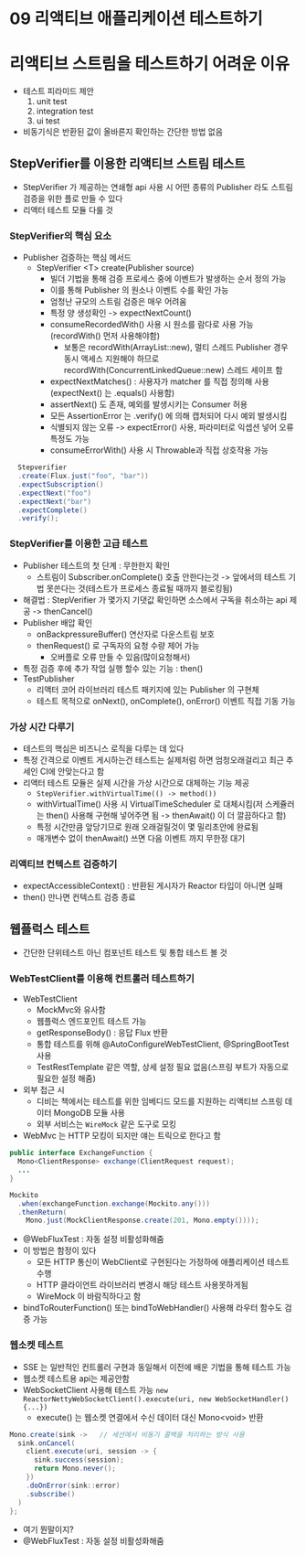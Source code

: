 # 09 리액티브 애플리케이션 테스트하기

# 리액티브 스트림을 테스트하기 어려운 이유
- 테스트 피라미드 제안
  1. unit test
  2. integration test
  3. ui test
- 비동기식은 반환된 값이 올바른지 확인하는 간단한 방법 없음

## StepVerifier를 이용한 리액티브 스트림 테스트
- StepVerifier 가 제공하는 연쇄형 api 사용 시 어떤 종류의 Publisher 라도 스트림 검증을 위한 플로 만들 수 있다
- 리액터 테스트 모듈 다룰 것

### StepVerifier의 핵심 요소
- Publisher 검증하는 핵심 메서드
  - StepVerifier \<T\> create(Publisher source)
    - 빌더 기법을 통해 검증 프로세스 중에 이벤트가 발생하는 순서 정의 가능
    - 이를 통해 Publisher 의 원소나 이벤트 수를 확인 가능
    - 엄청난 규모의 스트림 검증은 매우 어려움
    - 특정 양 생성확인 -> expectNextCount()
    - consumeRecordedWith() 사용 시 원소를 람다로 사용 가능(recordWith() 먼저 사용해야함)
      - 보통은 recordWith(ArrayList::new), 멀티 스레드 Publisher 경우 동시 액세스 지원해야 하므로 recordWith(ConcurrentLinkedQueue::new) 스레드 세이프 함
    - expectNextMatches() : 사용자가 matcher 를 직접 정의해 사용(expectNext() 는 .equals() 사용함)
    - assertNext() 도 존재, 예외를 발생시키는 Consumer 허용
    - 모든 AssertionError 는 .verify() 에 의해 캡처되어 다시 예외 발생시킴
    - 식별되지 않는 오류 -> expectError() 사용, 파라미터로 익셉션 넣어 오류 특정도 가능
    - consumeErrorWith() 사용 시 Throwable과 직접 상호작용 가능
```java
  Stepverifier
  .create(Flux.just("foo", "bar"))
  .expectSubscription()
  .expectNext("foo")
  .expectNext("bar")
  .expectComplete()
  .verify();
```
### StepVerifier를 이용한 고급 테스트
- Publisher 테스트의 첫 단계 : 무한한지 확인
  - 스트림이 Subscriber.onComplete() 호출 안한다는것 -> 앞에서의 테스트 기법 못쓴다는 것(테스트가 프로세스 종료될 때까지 블로킹됨)
- 해결법 : StepVerifier 가 몇가지 기댓값 확인하면 소스에서 구독을 취소하는 api 제공 -> thenCancel()
- Publisher 배압 확인
  - onBackpressureBuffer() 연산자로 다운스트림 보호
  - thenRequest() 로 구독자의 요청 수량 제어 가능
    - 오버플로 오류 만들 수 있음(많이요청해서)
-  특정 검증 후에 추가 작업 실행 할수 있는 기능 : then()
- TestPublisher
  - 리액터 코어 라이브러리 테스트 패키지에 있는 Publisher 의 구현체
  - 테스트 목적으로 onNext(), onComplete(), onError() 이벤트 직접 기동 가능
### 가상 시간 다루기
- 테스트의 핵심은 비즈니스 로직을 다루는 데 있다
- 특정 간격으로 이벤트 게시하는건 테스트는 실제처럼 하면 엄청오래걸리고 최근 추세인 CI에 안맞는다고 함
- 리액터 테스트 모듈은 실제 시간을 가상 시간으로 대체하는 기능 제공
  - `StepVerifier.withVirtualTime(() -> method())`
  - withVirtualTime() 사용 시 VirtualTimeScheduler 로 대체시킴(저 스케쥴러는 then() 사용해 구현해 넣어주면 됨 -> thenAwait() 이 더 깔끔하다고 함)
  - 특정 시간만큼 앞당기므로 원래 오래걸릴것이 몇 밀리초안에 완료됨 
  - 매개변수 없이 thenAwait() 쓰면 다음 이벤트 까지 무한정 대기

### 리액티브 컨텍스트 검증하기
- expectAccessibleContext() : 반환된 게시자가 Reactor 타입이 아니면 실패
- then() 만나면 컨텍스트 검증 종료

## 웹플럭스 테스트
- 간단한 단위테스트 아닌 컴포넌트 테스트 및 통합 테스트 볼 것

### WebTestClient를 이용해 컨트롤러 테스트하기
- WebTestClient
  - MockMvc와 유사함
  - 웹플럭스 엔드포인트 테스트 가능
  - getResponseBody() : 응답 Flux 반환
  - 통합 테스트를 위해 @AutoConfigureWebTestClient, @SpringBootTest 사용
  - TestRestTemplate 같은 역할, 상세 설정 필요 없음(스프링 부트가 자동으로 필요한 설정 해줌)
- 외부 접근 시
  - 디비는 책에서는 테스트를 위한 임베디드 모드를 지원하는 리액티브 스프링 데이터 MongoDB 모듈 사용
  - 외부 서비스는  `WireMock` 같은 도구로 모킹
- WebMvc 는 HTTP 모킹이 되지만 얘는 트릭으로 한다고 함
```java
public interface ExchangeFunction {
  Mono<ClientResponse> exchange(ClientRequest request);
  ...
}

Mockito
  .when(exchangeFunction.exchange(Mockito.any()))
  .thenReturn(
    Mono.just(MockClientResponse.create(201, Mono.empty())));
```
- @WebFluxTest : 자동 설정 비활성화해줌
- 이 방법은 함정이 있다
  - 모든 HTTP 통신이 WebClient로 구현된다는 가정하에 애플리케이션 테스트 수행
  - HTTP 클라이언트 라이브러리 변경시 해당 테스트 사용못하게됨 
  - WireMock 이 바람직하다고 함
- bindToRouterFunction() 또는 bindToWebHandler() 사용해 라우터 함수도 검증 가능

### 웹소켓 테스트
- SSE 는 일반적인 컨트롤러 구현과 동일해서 이전에 배운 기법을 통해 테스트 가능
- 웹소켓 테스트용 api는 제공안함
- WebSocketClient 사용해 테스트 가능 `new ReactorNettyWebSocketClient().execute(uri, new WebSocketHandler() {...})`
  - execute() 는 웹소켓 연결에서 수신 데이터 대신 Mono\<void\> 반환
```java
Mono.create(sink ->   // 세션에서 비동기 콜백을 처리하는 방식 사용
  sink.onCancel(
    client.execute(uri, session -> {
      sink.success(session);
      return Mono.never();
    })
    .doOnError(sink::error)
    .subscribe()
  )
};
```
- 여기 뭔말이지?
- @WebFluxTest : 자동 설정 비활성화해줌
